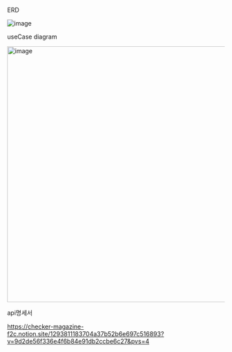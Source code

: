 



ERD 

![image](https://github.com/hamseungwan2023/personalAssignment/assets/125807759/3e309953-7161-4d84-8237-32d2ac5223bd)

useCase diagram

<img width="593" alt="image" src="https://github.com/hamseungwan2023/personalAssignment/assets/125807759/e9375654-d21f-4a80-9122-2e850d486e07">


api명세서

https://checker-magazine-f2c.notion.site/1293811183704a37b52b6e697c516893?v=9d2de56f336e4f6b84e91db2ccbe6c27&pvs=4
